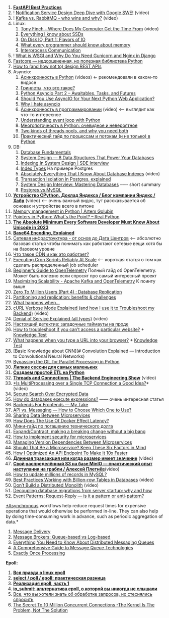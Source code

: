 
1. **[FastAPI Best Practices](https://github.com/zhanymkanov/fastapi-best-practices?tab=readme-ov-file#fastapi-best-practices)**
2. ! [Notification Service Design Deep Dive with Google SWE!](https://www.youtube.com/watch?v=TpugGhXhdaU) (video)
3. ! [Kafka vs. RabbitMQ - who wins and why?](https://www.youtube.com/watch?v=_5mu7lZz5X4) (video)
4. Linux:
	1. [Tony Finch - Where Does My Computer Get the Time From](https://ripe86.ripe.net/archives/video/1126/) (video)
	2. [Everything I know about SSDs](https://kcall.co.uk/ssd/index.html)
	3. [On Disk IO, Part 1: Flavors of IO](https://medium.com/databasss/on-disk-io-part-1-flavours-of-io-8e1ace1de017)
	4. [What every programmer should know about memory](https://lwn.net/Articles/250967/)
	5. [Interprocess Communication](https://beej.us/guide/bgipc/html/?ref=architecturenotes.co)
5. ! [What is WSGI and Why Do You Need Gunicorn and Nginx in Django](https://apirobot.me/posts/what-is-wsgi-and-why-do-you-need-gunicorn-and-nginx-in-django)
6. [Fastcore — недооцененная, но полезная библиотека Python](https://habr.com/ru/companies/skillfactory/articles/524334/)
7. [How to (and how not to) design REST APIs](https://github.com/stickfigure/blog/wiki/How-to-(and-how-not-to)-design-REST-APIs)
8. Asyncio:
	1. [Асинхронность в Python](notion://www.notion.so/ligonberry/!%3Chttps://www.youtube.com/playlist?list=PLlWXhlUMyooawilqK4lPXRvxtbYiw34S8%3E) (videos) <- рекомендовали в каком-то видосе
	2. [Гринлеты, что это такое?](https://itbun.blogspot.com/2014/01/blog-post.html)
	3. [Python Asyncio Part 2 – Awaitables, Tasks, and Futures](https://bbc.github.io/cloudfit-public-docs/asyncio/asyncio-part-2.html)
	4. [Should You Use AsyncIO for Your Next Python Web Application?](https://www.laac.dev/blog/page/2/)
	5. [Why I hate asyncio](https://charlesleifer.com/blog/asyncio/)
	6. [Асинхронность в программировании](https://habr.com/ru/companies/jugru/articles/446562/) (video) <-- выглядит как что-то интересное
	7. [Understanding event loop with Python](https://medium.com/@pekelny/fake-event-loop-python3-7498761af5e0)
	8. [Многопоточность в Python: очевидное и невероятное](https://habr.com/ru/articles/764420/)
	9. [Two kinds of threads pools, and why you need both](https://pythonspeed.com/articles/two-thread-pools/)
	10. [Практический гайд по процессам и потокам (и не только) в Python](https://habr.com/ru/articles/773376/)
9. DB:
    1. [Database Fundamentals](https://tontinton.com/posts/database-fundementals/?ref=architecturenotes.co)
    2. [System Design — 8 Data Structures That Power Your Databases](https://medium.com/@maheshsaini.sec/system-design-8-data-structures-that-power-your-databases-98ea40bf863)
    3. [Indexing In System Design | SDE Interview](https://ganeshprasad227.medium.com/indexing-in-system-design-sde-interview-3601398901b3)
    4. [Index Types](notion://www.notion.so/ligonberry/!%3Chttps://www.postgresql.org/docs/current/indexes-types.html#INDEXES-TYPES-HASH%3E) На примере Postgres
    5. [Absolutely Everything That I Know About Database Indexes](https://www.youtube.com/watch?v=Qhc8gFF2qS8) (video)
    6. [Transaction Isolation in Postgres, explained](https://www.thenile.dev/blog/transaction-isolation-postgres)
    7. [System Design Interview: Mastering Databases](https://levelup.gitconnected.com/system-design-interview-mastering-databases-9fb40bb561cd) ---- short summary
    8. [Postgres vs MySQL](https://medium.com/@hnasr/postgres-vs-mysql-5fa3c588a94e)
10. **[Устройство CPython. Доклад Яндекса / Блог компании Яндекс / Хабр](https://habr.com/ru/company/yandex/blog/511972/)** (video) <-- очень важный видос, тут рассказывается об основах и устройстве всего в питоне
11. [Memory management in Python | Artem Golubin](https://rushter.com/blog/python-memory-managment/)
12. [Pointers in Python: What's the Point? – Real Python](https://realpython.com/pointers-in-python/)
13. **[The Absolute Minimum Every Software Developer Must Know About Unicode in 2023](https://tonsky.me/blog/unicode/?ref=architecturenotes.co)**
14. **[Base64 Encoding, Explained](https://www.writesoftwarewell.com/base64-encoding-explained/?ref=architecturenotes.co)**
15. [Сетевая инфраструктура - от основ до Дата Центров](https://amarchenko.dev/translate/2023-10-02-network/) <-- абсолютно базовая статья чтобы понимать как работают сетевые вещи хотя бы на базовом уровне
16. [Что такое CDN и как это работает?](https://habr.com/ru/companies/selectel/articles/463915/)
17. [Executing Cron Scripts Reliably At Scale](https://slack.engineering/executing-cron-scripts-reliably-at-scale/?ref=architecturenotes.co) <-- короткая статья о том как сделать распределенный job scheduler
18. [Beginner’s Guide to OpenTelemetry](https://logz.io/learn/opentelemetry-guide/) Полный гайд об OpenTelemetry. Может быть полезно если спросят про самый интересный проект
19. [Maximizing Scalability - Apache Kafka and OpenTelemetry](https://signoz.io/blog/maximizing-scalability-apache-kafka-and-opentelemetry/) К поинту выше
20. [Zero To Million Users (Part 4) : Database Replication](https://levelup.gitconnected.com/zero-to-million-users-part-4-database-replication-186d19c04bb6)
21. [Partitioning and replication: benefits & challenges](https://dimosr.github.io/partitioning-and-replication/)
22. [What happens when...](https://github.com/alex/what-happens-when)
23. [cURL Verbose Mode Explained (and how I use it to Troubleshoot my Backend)](https://www.youtube.com/watch?v=PVm0YEEuS8s&list=PLQnljOFTspQUybacGRk1b_p13dgI-SmcZ&index=25) (video)
24. [Denial of Service Explained (all types)](https://www.youtube.com/watch?v=PwVzG-1LT9A&list=PLQnljOFTspQU0ICDe-cL1EwXC4GDSayKY&index=20) (video)
25. [Настоящий детектив: загадочные таймауты на проде](https://habr.com/ru/companies/vk/articles/684018/)
26. [How to troubleshoot if you can’t access a particular website?](https://medium.com/nerd-for-tech/how-to-troubleshoot-if-you-cant-access-a-particular-website-af681fac3215) + [Knowledge Test](https://medium.com/nerd-for-tech/knowledge-test-how-to-troubleshoot-if-you-cant-access-a-particular-website-52bc9307343d)
27. [What happens when you type a URL into your browser?](https://medium.com/nerd-for-tech/what-happens-when-you-type-a-url-into-your-browser-ca500d86975c) + [Knowledge Test](https://medium.com/nerd-for-tech/knowledge-test-what-happens-when-you-type-a-url-into-your-browser-8b47056c59c)
28. [Basic Knowledge about CNN](# Convolution Explained — Introduction to Convolutional Neural Networks)
29. [Bypassing the GIL for Parallel Processing in Python](https://realpython.com/python-parallel-processing/)
30. **[Липкие сессии для самых маленьких](https://habr.com/ru/companies/domclick/articles/548610/)**
31. **[Создаем простой ETL на Python](https://habr.com/ru/articles/664020/)**
32. **[Threads and Connections | The Backend Engineering Show](https://www.youtube.com/watch?v=CZw57SIwgiE&list=PLQnljOFTspQU0ICDe-cL1EwXC4GDSayKY&index=25)** (video)
33. [*Is MultiProcessing over a Single TCP Connection a Good Idea?](https://www.youtube.com/watch?v=NqpM2GYbovo&list=PLQnljOFTspQUVDsQcPnmdbtLUhqODSV1F&index=2)* (video)
34. [Secure Search Over Encrypted Data](https://www.cossacklabs.com/blog/secure-search-over-encrypted-data-acra-se/)
35. [How do databases execute expressions?](https://notes.eatonphil.com/2023-09-21-how-do-databases-execute-expressions.html) —— очень интересная статья
36. [Backends For Frontends — My Take](https://faun.pub/backends-for-frontends-my-take-b97663ec1b68)
37. [API vs. Messaging — How to Choose Which One to Use?](https://betterprogramming.pub/api-vs-messaging-how-to-choose-which-one-to-use-d6634599d2bd)
38. [Sharing Data Between Microservices](https://medium.com/@denhox/sharing-data-between-microservices-fe7fb9471208)
39. [How Does The Use Of Docker Effect Latency?](http://highscalability.com/blog/2015/12/16/how-does-the-use-of-docker-effect-latency.html)
40. [Мини-гайд по погашению технического долга](https://habr.com/ru/articles/714568/)
41. [Expand/Contract: making a breaking change without a big bang](https://blog.thepete.net/blog/2023/12/05/expand/contract-making-a-breaking-change-without-a-big-bang/)
42. [How to implement security for microservices](https://medium.com/microservices-learning/how-to-implement-security-for-microservices-89b140d3e555)
43. [Managing Version Dependencies Between Microservices](https://medium.com/@denhox/managing-version-dependencies-between-microservices-648d1d8dd4ca)
44. [Should That Be a Microservice? Keep These Six Factors in Mind](https://tanzu.vmware.com/content/blog/should-that-be-a-microservice-keep-these-six-factors-in-mind)
45. [How I Optimized An API Endpoint To Make It 10x Faster](https://bootcamp.uxdesign.cc/how-i-optimized-an-api-endpoint-to-make-it-10x-faster-2f5fe9a84bd9)
46. **[Длинная транзакция или когда размер имеет значение](https://www.youtube.com/watch?v=3h48iowNbwo)** (video)
47. **[Свой распределённый S3 на базе MinIO — практический опыт наступания на грабли / Алексей Плетнёв](https://www.youtube.com/watch?v=XiJVC9nzAW4)**(video)
48. [How to update millions of records in MySQL?](https://www.startdataengineering.com/post/update-mysql-in-batch/)
49. [Best Practices Working with Billion-row Tables in Databases](https://www.youtube.com/watch?v=wj7KEMEkMUE&list=PLQnljOFTspQXjD0HOzN7P2tgzu7scWpl2&index=45) (video)
50. [Don’t Build a Distributed Monolith](https://www.youtube.com/watch?v=p2GlRToY5HI) (video)
51. [Decoupling database migrations from server startup: why and how](https://pythonspeed.com/articles/schema-migrations-server-startup/)
52. [Event Patterns: Request-Reply — is it a pattern or anti-pattern?](https://blog.devgenius.io/event-patterns-request-reply-is-it-a-pattern-or-anti-pattern-641a257192d4)


[*Asynchronous](https://github.com/donnemartin/system-design-primer#asynchronism) workflows help reduce request times for expensive operations that would otherwise be performed in-line. They can also help by doing time-consuming work in advance, such as periodic aggregation of data.*

1. [Message Delivery](https://newsletter.francofernando.com/p/message-delivery?utm_source=substack&publication_id=1172544&post_id=138761278&utm_medium=email&utm_content=share&utm_campaign=email-share&triggerShare=true&isFreemail=true&r=1vxw4z)
2. [Message Brokers: Queue-based vs Log-based](https://towardsdev.com/message-brokers-queue-based-vs-log-based-66d1140f0f28)
3. [Everything You Need to Know About Distributed Messaging Queues](https://medium.com/geekculture/everything-you-need-to-know-about-distributed-messaging-queues-cb64b9d9005e)
4. [A Comprehensive Guide to Message Queue Technologies](https://jinlow.medium.com/a-comprehensive-guide-to-message-queue-technologies-861f1c560e55)
5. [Exactly Once Processing](https://medium.com/@sriramr083/exactly-once-processing-5e695de8b0d0)


**Epoll:**
1. **[Вся правда о linux epoll](https://habr.com/ru/articles/416669/)**
2. **[select / poll / epoll: практическая разница](https://habr.com/ru/companies/infopulse/articles/415259/)**
3. **[Реализация epoll, часть 1](https://habr.com/ru/companies/ruvds/articles/523946/)**
4. **[io_submit: альтернатива epoll, о которой вы никогда не слышали](https://habr.com/ru/companies/badoo/articles/439972/)**
5. [Все, что вы хотели знать об обработке запросов, но стеснялись спросить](https://habr.com/ru/articles/432630/)
6. [The Secret To 10 Million Concurrent Connections -The Kernel Is The Problem, Not The Solution](http://highscalability.com/blog/2013/5/13/the-secret-to-10-million-concurrent-connections-the-kernel-i.html)

